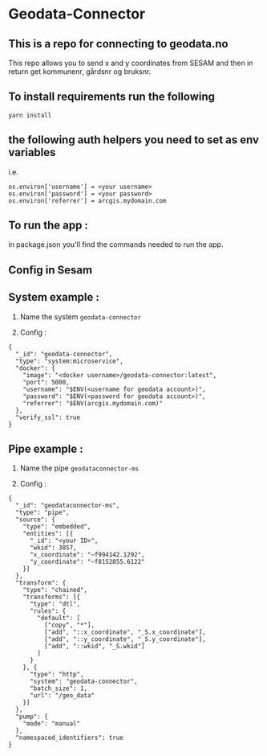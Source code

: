 # Geodata-Connector

## This is a repo for connecting to geodata.no
This repo allows you to send x and y coordinates from SESAM and then in return get kommunenr, gårdsnr og bruksnr.

## To install requirements run the following

```
yarn install
```

## the following auth helpers you need to set as env variables

i.e.

```
os.environ['username'] = <your username>
os.environ['password'] = <your password>
os.environ['referrer'] = arcgis.mydomain.com
```

## To run the app :
in package.json you'll find the
commands needed to run the app.

## Config in Sesam

## System example :

1. Name the system ```geodata-connector```

2. Config :
```
{
  "_id": "geodata-connector",
  "type": "system:microservice",
  "docker": {
    "image": "<docker username>/geodata-connector:latest",
    "port": 5000,
    "username": "$ENV(<username for geodata account>)",
    "password": "$ENV(<password for geodata account>)",
    "referrer": "$ENV(arcgis.mydomain.com)"
  },
  "verify_ssl": true
}
```

## Pipe example :

1. Name the pipe ```geodataconnector-ms```

2. Config :
```
{
  "_id": "geodataconnector-ms",
  "type": "pipe",
  "source": {
    "type": "embedded",
    "entities": [{
      "_id": "<your ID>",
      "wkid": 3857,
      "x_coordinate": "~f994142.1292",
      "y_coordinate": "~f8152855.6122"
    }]
  },
  "transform": {
    "type": "chained",
    "transforms": [{
      "type": "dtl",
      "rules": {
        "default": [
          ["copy", "*"],
          ["add", "::x_coordinate", "_S.x_coordinate"],
          ["add", "::y_coordinate", "_S.y_coordinate"],
          ["add", "::wkid", "_S.wkid"]
        ]
      }
    }, {
      "type": "http",
      "system": "geodata-connector",
      "batch_size": 1,
      "url": "/geo_data"
    }]
  },
  "pump": {
    "mode": "manual"
  },
  "namespaced_identifiers": true
}
```